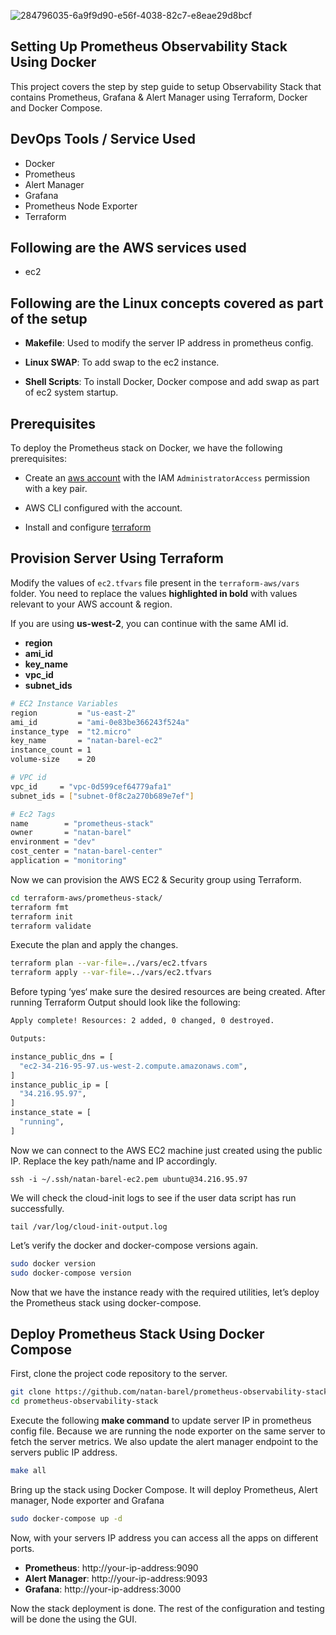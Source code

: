 
![284796035-6a9f9d90-e56f-4038-82c7-e8eae29d8bcf](https://github.com/natan-barel/prometheus-observability-stack/assets/132342500/9fae0409-a666-4d0e-953e-db17fabf909d)

## Setting Up Prometheus Observability Stack Using Docker

This project covers the step by step guide to setup Observability Stack that contains Prometheus, Grafana & Alert Manager using Terraform, Docker and Docker Compose.

## DevOps Tools / Service Used
+ Docker
+ Prometheus
+ Alert Manager
+ Grafana
+ Prometheus Node Exporter
+ Terraform

## Following are the AWS services used
+ ec2
## Following are the Linux concepts covered as part of the setup
+ **Makefile**: Used to modify the server IP address in prometheus config.

+ **Linux SWAP**: To add swap to the ec2 instance.

+ **Shell Scripts**: To install Docker, Docker compose and add swap as part of ec2 system startup.

## Prerequisites
To deploy the Prometheus stack on Docker, we have the following prerequisites:

+ Create an [aws account](https://aws.amazon.com/) with the IAM `AdministratorAccess` permission with a key pair.

+ AWS CLI configured with the account.

+ Install and configure [terraform](https://www.terraform.io/downloads)







## Provision Server Using Terraform

Modify the values of `ec2.tfvars` file present in the `terraform-aws/vars` folder. You need to replace the values **highlighted in bold** with values relevant to your AWS account & region.

If you are using **us-west-2**, you can continue with the same AMI id.

+ **region**
+ **ami_id**
+ **key_name**
+ **vpc_id**
+ **subnet_ids**

```bash
# EC2 Instance Variables
region         = "us-east-2"
ami_id         = "ami-0e83be366243f524a"
instance_type  = "t2.micro"
key_name       = "natan-barel-ec2"
instance_count = 1
volume-size    = 20

# VPC id
vpc_id     = "vpc-0d599cef64779afa1"
subnet_ids = ["subnet-0f8c2a270b689e7ef"]

# Ec2 Tags
name        = "prometheus-stack"
owner       = "natan-barel"
environment = "dev"
cost_center = "natan-barel-center"
application = "monitoring"
```

Now we can provision the AWS EC2 & Security group using Terraform.

```bash
cd terraform-aws/prometheus-stack/
terraform fmt
terraform init
terraform validate
```

Execute the plan and apply the changes.

```bash
terraform plan --var-file=../vars/ec2.tfvars
terraform apply --var-file=../vars/ec2.tfvars
```
Before typing ‘yes‘ make sure the desired resources are being created.
After running Terraform Output should look like the following:

```bash
Apply complete! Resources: 2 added, 0 changed, 0 destroyed.

Outputs:

instance_public_dns = [
  "ec2-34-216-95-97.us-west-2.compute.amazonaws.com",
]
instance_public_ip = [
  "34.216.95.97",
]
instance_state = [
  "running",
]
```
Now we can connect to the AWS EC2 machine just created using the public IP. Replace the key path/name and IP accordingly.

    ssh -i ~/.ssh/natan-barel-ec2.pem ubuntu@34.216.95.97

We will check the cloud-init logs to see if the user data script has run successfully.

    tail /var/log/cloud-init-output.log

Let’s verify the docker and docker-compose versions again.

```bash
sudo docker version
sudo docker-compose version
```
Now that we have the instance ready with the required utilities, let’s deploy the Prometheus stack using docker-compose.

## Deploy Prometheus Stack Using Docker Compose

First, clone the project code repository to the server.

```bash
git clone https://github.com/natan-barel/prometheus-observability-stack
cd prometheus-observability-stack
```

Execute the following **make command** to update server IP in prometheus config file. Because we are running the node exporter on the same server to fetch the server metrics. We also update the alert manager endpoint to the servers public IP address.

```bash
make all
```

Bring up the stack using Docker Compose. It will deploy Prometheus, Alert manager, Node exporter and Grafana

```bash
sudo docker-compose up -d
```
Now, with your servers IP address you can access all the apps on different ports.


+ **Prometheus**: http://your-ip-address:9090
+ **Alert Manager**: http://your-ip-address:9093
+ **Grafana**: http://your-ip-address:3000

Now the stack deployment is done. The rest of the configuration and testing will be done the using the GUI.
